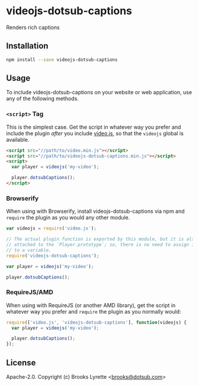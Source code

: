# videojs-dotsub-captions

Renders rich captions 

## Installation

```sh
npm install --save videojs-dotsub-captions
```

## Usage

To include videojs-dotsub-captions on your website or web application, use any of the following methods.

### `<script>` Tag

This is the simplest case. Get the script in whatever way you prefer and include the plugin _after_ you include [video.js][videojs], so that the `videojs` global is available.

```html
<script src="//path/to/video.min.js"></script>
<script src="//path/to/videojs-dotsub-captions.min.js"></script>
<script>
  var player = videojs('my-video');

  player.dotsubCaptions();
</script>
```

### Browserify

When using with Browserify, install videojs-dotsub-captions via npm and `require` the plugin as you would any other module.

```js
var videojs = require('video.js');

// The actual plugin function is exported by this module, but it is also
// attached to the `Player.prototype`; so, there is no need to assign it
// to a variable.
require('videojs-dotsub-captions');

var player = videojs('my-video');

player.dotsubCaptions();
```

### RequireJS/AMD

When using with RequireJS (or another AMD library), get the script in whatever way you prefer and `require` the plugin as you normally would:

```js
require(['video.js', 'videojs-dotsub-captions'], function(videojs) {
  var player = videojs('my-video');

  player.dotsubCaptions();
});
```

## License

Apache-2.0. Copyright (c) Brooks Lyrette &lt;brooks@dotsub.com&gt;


[videojs]: http://videojs.com/
